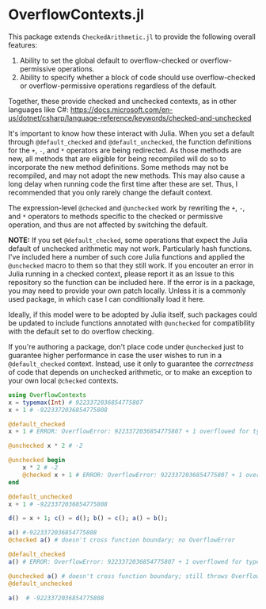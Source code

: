 # OverflowContexts.jl

This package extends `CheckedArithmetic.jl` to provide the following overall features:
1. Ability to set the global default to overflow-checked or overflow-permissive operations.
2. Ability to specify whether a block of code should use overflow-checked or overflow-permissive operations regardless of the default.

Together, these provide checked and unchecked contexts, as in other languages like C#:
https://docs.microsoft.com/en-us/dotnet/csharp/language-reference/keywords/checked-and-unchecked

It's important to know how these interact with Julia. When you set a default through `@default_checked` and `@default_unchecked`, the function definitions
for the `+`, `-`, and `*` operators are being redirected. As those methods are new, all methods that are eligible for being recompiled will do so to
incorporate the new method definitions. Some methods may not be recompiled, and may not adopt the new methods. This may also cause a long delay when running
code the first time after these are set. Thus, I recommended that you only rarely change the default context.

The expression-level `@checked` and `@unchecked` work by rewriting the `+`, `-`, and `*` operators to methods specific to the checked or permissive operation,
and thus are not affected by switching the default.

**NOTE:** If you set `@default_checked`, some operations that expect the Julia default of unchecked arithmetic may not work. Particularly hash functions.
I've included here a number of such core Julia functions and applied the `@unchecked` macro to them so that they still work. If you encouter an error in
Julia running in a checked context, please report it as an Issue to this repository so the function can be included here. If the error is in a package,
you may need to provide your own patch locally. Unless it is a commonly used package, in which case I can conditionally load it here.

Ideally, if this model were to be adopted by Julia itself, such packages could be updated to include functions annotated with `@unchecked` for compatibility
with the default set to do overflow checking.

If you're authoring a package, don't place code under `@unchecked` just to guarantee higher performance in case the user wishes to run in a `@default_checked`
context. Instead, use it only to guarantee the *correctness* of code that depends on unchecked arithmetic, or to make an exception to your own local
`@checked` contexts.

```julia
using OverflowContexts
x = typemax(Int) # 9223372036854775807
x + 1 # -9223372036854775808

@default_checked
x + 1 # ERROR: OverflowError: 9223372036854775807 + 1 overflowed for type Int64

@unchecked x * 2 # -2

@unchecked begin
    x * 2 # -2
    @checked x + 1 # ERROR: OverflowError: 9223372036854775807 + 1 overflowed for type Int64
end

@default_unchecked
x + 1 # -9223372036854775808

d() = x + 1; c() = d(); b() = c(); a() = b();

a() #-9223372036854775808
@checked a() # doesn't cross function boundary; no OverflowError

@default_checked
a() # ERROR: OverflowError: 9223372036854775807 + 1 overflowed for type Int64

@unchecked a() # doesn't cross function boundary; still throws OverflowError
@default_unchecked

a()  # -9223372036854775808
```
